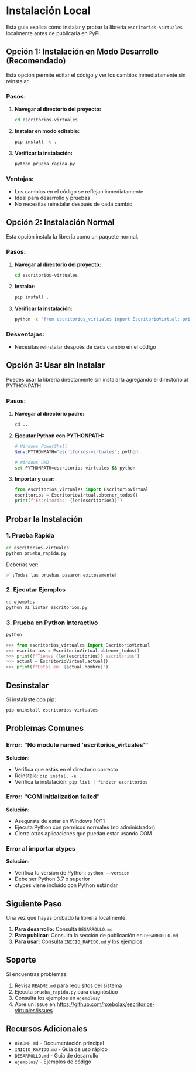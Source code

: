 # Instalación Local

Esta guía explica cómo instalar y probar la librería `escritorios-virtuales` localmente antes de publicarla en PyPI.

## Opción 1: Instalación en Modo Desarrollo (Recomendado)

Esta opción permite editar el código y ver los cambios inmediatamente sin reinstalar.

### Pasos:

1. **Navegar al directorio del proyecto:**
   ```bash
   cd escritorios-virtuales
   ```

2. **Instalar en modo editable:**
   ```bash
   pip install -e .
   ```

3. **Verificar la instalación:**
   ```bash
   python prueba_rapida.py
   ```

### Ventajas:
- Los cambios en el código se reflejan inmediatamente
- Ideal para desarrollo y pruebas
- No necesitas reinstalar después de cada cambio

## Opción 2: Instalación Normal

Esta opción instala la librería como un paquete normal.

### Pasos:

1. **Navegar al directorio del proyecto:**
   ```bash
   cd escritorios-virtuales
   ```

2. **Instalar:**
   ```bash
   pip install .
   ```

3. **Verificar la instalación:**
   ```bash
   python -c "from escritorios_virtuales import EscritorioVirtual; print('✓ Instalado correctamente')"
   ```

### Desventajas:
- Necesitas reinstalar después de cada cambio en el código

## Opción 3: Usar sin Instalar

Puedes usar la librería directamente sin instalarla agregando el directorio al PYTHONPATH.

### Pasos:

1. **Navegar al directorio padre:**
   ```bash
   cd ..
   ```

2. **Ejecutar Python con PYTHONPATH:**
   ```bash
   # Windows PowerShell
   $env:PYTHONPATH="escritorios-virtuales"; python
   
   # Windows CMD
   set PYTHONPATH=escritorios-virtuales && python
   ```

3. **Importar y usar:**
   ```python
   from escritorios_virtuales import EscritorioVirtual
   escritorios = EscritorioVirtual.obtener_todos()
   print(f"Escritorios: {len(escritorios)}")
   ```

## Probar la Instalación

### 1. Prueba Rápida

```bash
cd escritorios-virtuales
python prueba_rapida.py
```

Deberías ver:
```
✅ ¡Todas las pruebas pasaron exitosamente!
```

### 2. Ejecutar Ejemplos

```bash
cd ejemplos
python 01_listar_escritorios.py
```

### 3. Prueba en Python Interactivo

```bash
python
```

```python
>>> from escritorios_virtuales import EscritorioVirtual
>>> escritorios = EscritorioVirtual.obtener_todos()
>>> print(f"Tienes {len(escritorios)} escritorios")
>>> actual = EscritorioVirtual.actual()
>>> print(f"Estás en: {actual.nombre}")
```

## Desinstalar

Si instalaste con pip:

```bash
pip uninstall escritorios-virtuales
```

## Problemas Comunes

### Error: "No module named 'escritorios_virtuales'"

**Solución:**
- Verifica que estás en el directorio correcto
- Reinstala: `pip install -e .`
- Verifica la instalación: `pip list | findstr escritorios`

### Error: "COM initialization failed"

**Solución:**
- Asegúrate de estar en Windows 10/11
- Ejecuta Python con permisos normales (no administrador)
- Cierra otras aplicaciones que puedan estar usando COM

### Error al importar ctypes

**Solución:**
- Verifica tu versión de Python: `python --version`
- Debe ser Python 3.7 o superior
- ctypes viene incluido con Python estándar

## Siguiente Paso

Una vez que hayas probado la librería localmente:

1. **Para desarrollo:** Consulta `DESARROLLO.md`
2. **Para publicar:** Consulta la sección de publicación en `DESARROLLO.md`
3. **Para usar:** Consulta `INICIO_RAPIDO.md` y los ejemplos

## Soporte

Si encuentras problemas:

1. Revisa `README.md` para requisitos del sistema
2. Ejecuta `prueba_rapida.py` para diagnóstico
3. Consulta los ejemplos en `ejemplos/`
4. Abre un issue en https://github.com/hxebolax/escritorios-virtuales/issues

## Recursos Adicionales

- `README.md` - Documentación principal
- `INICIO_RAPIDO.md` - Guía de uso rápido
- `DESARROLLO.md` - Guía de desarrollo
- `ejemplos/` - Ejemplos de código
